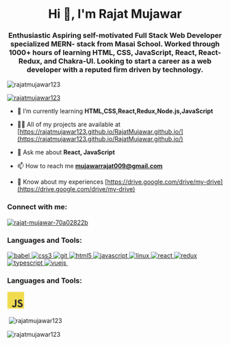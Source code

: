 <h1 align="center">Hi 👋, I'm Rajat Mujawar</h1>
<h3 align="center">Enthusiastic Aspiring self-motivated Full Stack Web Developer specialized MERN- stack from Masai School. Worked through 1000+ hours of learning HTML, CSS, JavaScript, React, React-Redux, and Chakra-UI. Looking to start a career as a web developer with a reputed firm driven by technology.</h3>

<p align="left"> <img src="https://komarev.com/ghpvc/?username=rajatmujawar123&label=Profile%20views&color=0e75b6&style=flat" alt="rajatmujawar123" /> </p>

<p align="left"> <a href="https://github.com/ryo-ma/github-profile-trophy"><img src="https://github-profile-trophy.vercel.app/?username=rajatmujawar123" alt="rajatmujawar123" /></a> </p>

- 🌱 I’m currently learning **HTML,CSS,React,Redux,Node.js,JavaScript**

- 👨‍💻 All of my projects are available at [https://rajatmujawar123.github.io/RajatMujawar.github.io/](https://rajatmujawar123.github.io/RajatMujawar.github.io/)

- 💬 Ask me about **React, JavaScript**

- 📫 How to reach me **mujawarrajat009@gmail.com**

- 📄 Know about my experiences [https://drive.google.com/drive/my-drive](https://drive.google.com/drive/my-drive)

<h3 align="left">Connect with me:</h3>
<p align="left">
<a href="https://linkedin.com/in/rajat-mujawar-70a02822b" target="blank"><img align="center" src="https://raw.githubusercontent.com/rahuldkjain/github-profile-readme-generator/master/src/images/icons/Social/linked-in-alt.svg" alt="rajat-mujawar-70a02822b" height="30" width="40" /></a>
</p>

<h3 align="left">Languages and Tools:</h3>
<p align="left"> <a href="https://babeljs.io/" target="_blank" rel="noreferrer"> <img src="https://www.vectorlogo.zone/logos/babeljs/babeljs-icon.svg" alt="babel" width="40" height="40"/> </a> <a href="https://www.w3schools.com/css/" target="_blank" rel="noreferrer"> <img src="https://cdn-icons-png.flaticon.com/512/732/732190.png" alt="css3" width="40" height="40"/> </a> <a href="https://git-scm.com/" target="_blank" rel="noreferrer"> <img src="https://www.vectorlogo.zone/logos/git-scm/git-scm-icon.svg" alt="git" width="40" height="40"/> </a> <a href="https://www.w3.org/html/" target="_blank" rel="noreferrer"> <img src="https://cdn-icons-png.flaticon.com/512/1051/1051277.png" alt="html5" width="40" height="40"/> </a> <a href="https://developer.mozilla.org/en-US/docs/Web/JavaScript" target="_blank" rel="noreferrer"> <img src="https://cdn-icons-png.flaticon.com/128/5968/5968292.png" alt="javascript" width="40" height="40"/> </a> <a href="https://www.linux.org/" target="_blank" rel="noreferrer"> <img src="https://cdn-icons-png.flaticon.com/512/518/518713.png" alt="linux" width="40" height="40"/> </a> <a href="https://reactjs.org/" target="_blank" rel="noreferrer"> <img src="https://cdn-icons-png.flaticon.com/512/875/875209.png" alt="react" width="40" height="40"/> </a> <a href="https://redux.js.org" target="_blank" rel="noreferrer"> <img src="https://cdn-icons-png.flaticon.com/512/520/520890.png" alt="redux" width="40" height="40"/> </a> <a href="https://www.typescriptlang.org/" target="_blank" rel="noreferrer"> <img src="https://cdn-icons-png.flaticon.com/512/5968/5968381.png" alt="typescript" width="40" height="40"/> </a> <a href="https://vuejs.org/" target="_blank" rel="noreferrer"> <img src="https://img.icons8.com/color/512/vue-js.png" alt="vuejs" width="40" height="40"/> </a> </p>

<h3 align="left">Languages and Tools:</h3>
<p align="left"> <a href="https://developer.mozilla.org/en-US/docs/Web/JavaScript" target="_blank" rel="noreferrer"> <img src="https://raw.githubusercontent.com/devicons/devicon/master/icons/javascript/javascript-original.svg" alt="javascript" width="40" height="40"/> </a> </p>

<p>&nbsp;<img align="center" src="https://github-readme-stats.vercel.app/api?username=rajatmujawar123&show_icons=true&locale=en" alt="rajatmujawar123" /></p>

<p><img align="center" src="https://github-readme-streak-stats.herokuapp.com/?user=rajatmujawar123&" alt="rajatmujawar123" /></p>
